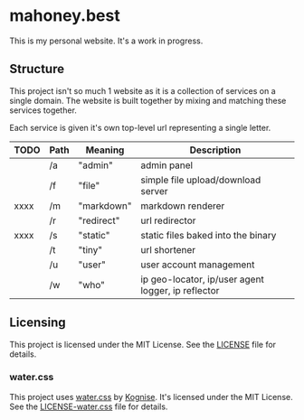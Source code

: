 # mahoney.best

This is my personal website. It's a work in progress.

## Structure

This project isn't so much 1 website as it is a collection of services on a single domain. The website is built together by mixing and matching these services together.

Each service is given it's own top-level url representing a single letter.

| TODO | Path | Meaning    | Description |
| ---- | ---- | ---------- | ----------- |
|      | /a   | "admin"    | admin panel |
|      | /f   | "file"     | simple file upload/download server |
| xxxx | /m   | "markdown" | markdown renderer |
|      | /r   | "redirect" | url redirector |
| xxxx | /s   | "static"   | static files baked into the binary |
|      | /t   | "tiny"     | url shortener |
|      | /u   | "user"     | user account management |
|      | /w   | "who"      | ip geo-locator, ip/user agent logger, ip reflector |

## Licensing

This project is licensed under the MIT License. See the [LICENSE](LICENSE) file for details.

### water.css

This project uses [water.css](https://watercss.kognise.dev/) by [Kognise](https://kognise.dev/). It's licensed under the MIT License. See the [LICENSE-water.css](LICENSE-water.css) file for details.
